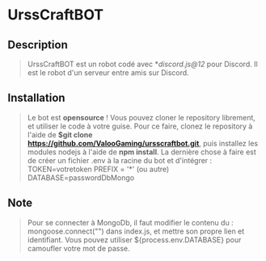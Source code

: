 # UrssCraftBOT

## Description 

> UrssCraftBOT est un robot codé avec **discord.js@12* pour Discord. Il est le robot d'un serveur entre amis sur Discord.

## Installation

> Le bot est **opensource** ! Vous pouvez cloner le repository librement, et utiliser le code à votre guise. 
> Pour ce faire, clonez le repository à l'aide de **$git clone https://github.com/ValooGaming/ursscraftbot.git**, puis installez les modules nodejs à l'aide de **npm install**.
> La dernière chose à faire est de créer un fichier .env à la racine du bot et d'intégrer : 
> TOKEN=votretoken
> PREFIX = '*' (ou autre)
> DATABASE=passwordDbMongo

## Note

> Pour se connecter à MongoDb, il faut modifier le contenu du : 
> mongoose.connect("") dans index.js, et mettre son propre lien et identifiant. Vous pouvez utiliser ${process.env.DATABASE} pour camoufler votre mot de passe.
